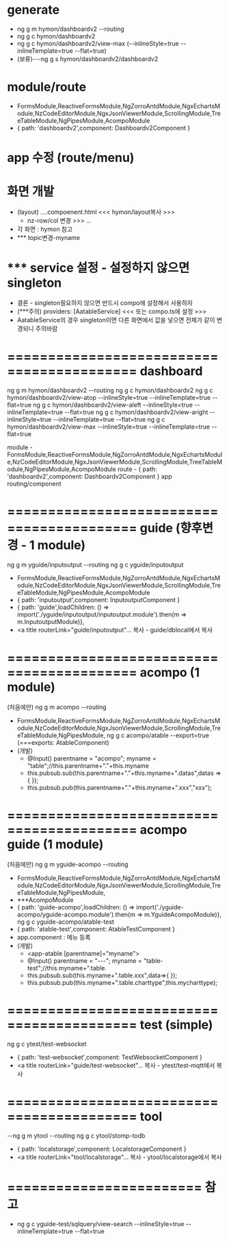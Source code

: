# generate
- ng g m hymon/dashboardv2 --routing
- ng g c hymon/dashboardv2
- ng g c hymon/dashboardv2/view-max (--inlineStyle=true --inlineTemplate=true --flat=true)
- (보류)---ng g s hymon/dashboardv2/dashboardv2
# module/route
  - FormsModule,ReactiveFormsModule,NgZorroAntdModule,NgxEchartsModule,NzCodeEditorModule,NgxJsonViewerModule,ScrollingModule,TreeTableModule,NgPipesModule,AcompoModule
  - { path: 'dashboardv2',component: Dashboardv2Component }
# app 수정 (route/menu)
# 화면 개발
- (layout) ....compoenent.html <<< hymon/layout복사 >>>
  -	nz-row/col 변경 >>> <app-dashboardv2-form></app-dashboardv2-form> ...
- 각 화면 : hymon 참고
- *** topic변경-myname
# *** service 설정 - 설정하지 않으면 singleton
- 결론 - singleton필요하지 않으면 반드시 compo에 설정해서 사용하자
- (***주의) providers: [AatableService] <<< 또는 compo.ts에 설정 >>>
- AatableService의 경우 singleton이면 다른 화면에서 값을 넣으면 전체가 같이 변경되니 주의바람


# ========================================== dashboard
ng g m hymon/dashboardv2 --routing
ng g c hymon/dashboardv2
ng g c hymon/dashboardv2/view-atop --inlineStyle=true --inlineTemplate=true --flat=true
ng g c hymon/dashboardv2/view-aleft --inlineStyle=true --inlineTemplate=true --flat=true
ng g c hymon/dashboardv2/view-aright --inlineStyle=true --inlineTemplate=true --flat=true
ng g c hymon/dashboardv2/view-max --inlineStyle=true --inlineTemplate=true --flat=true

module - FormsModule,ReactiveFormsModule,NgZorroAntdModule,NgxEchartsModule,NzCodeEditorModule,NgxJsonViewerModule,ScrollingModule,TreeTableModule,NgPipesModule,AcompoModule
route - { path: 'dashboardv2',component: Dashboardv2Component }
app routing/component


# ========================================== guide (향후변경 - 1 module)
ng g m yguide/inputoutput --routing
ng g c yguide/inputoutput
  - FormsModule,ReactiveFormsModule,NgZorroAntdModule,NgxEchartsModule,NzCodeEditorModule,NgxJsonViewerModule,ScrollingModule,TreeTableModule,NgPipesModule,AcompoModule
  - { path: 'inputoutput',component: InputoutputComponent }
  - { path: 'guide',loadChildren: () => import('./yguide/inputoutput/inputoutput.module').then(m => m.InputoutputModule)},
  - <a title routerLink="guide/inputoutput"...
복사 - guide/dblocal에서 복사


# #############################################################################
# ========================================== acompo (1 module)
(처음에만) ng g m acompo --routing
  - FormsModule,ReactiveFormsModule,NgZorroAntdModule,NgxEchartsModule,NzCodeEditorModule,NgxJsonViewerModule,ScrollingModule,TreeTableModule,NgPipesModule,
ng g c acompo/atable --export=true (===exports: AtableComponent)
 - (개발) 
   - @Input() parentname = "acompo"; myname = "table";//this.parentname+"."+this.myname
   - this.pubsub.sub(this.parentname+"."+this.myname+".datas",datas => { });
   - this.pubsub.pub(this.parentname+"."+this.myname+".xxx","xxx");    
# ========================================== acompo guide (1 module)
(처음에만) ng g m yguide-acompo --routing
  - FormsModule,ReactiveFormsModule,NgZorroAntdModule,NgxEchartsModule,NzCodeEditorModule,NgxJsonViewerModule,ScrollingModule,TreeTableModule,NgPipesModule,
  - ***AcompoModule
  - { path: 'guide-acompo',loadChildren: () => import('./yguide-acompo/yguide-acompo.module').then(m => m.YguideAcompoModule)},
ng g c yguide-acompo/atable-test
  - { path: 'atable-test',component: AtableTestComponent }
  - app.component : 메뉴 등록
  - (개발) 
    - <app-atable [parentname]="myname"></app-atable>
    - @Input() parentname = "---"; myname = "table-test";//this.myname+".table.
    - this.pubsub.sub(this.myname+".table.xxx",data=>{ });
    - this.pubsub.pub(this.myname+".table.charttype",this.mycharttype);
          





# #############################################################################
# ========================================== test (simple)
ng g c ytest/test-websocket
  - { path: 'test-websocket',component: TestWebsocketComponent }
  - <a title routerLink="guide/test-websocket"...
복사 - ytest/test-mqtt에서 복사

# ========================================== tool
--ng g m ytool --routing
ng g c ytool/stomp-todb
  - { path: 'localstorage',component: LocalstorageComponent }
  - <a title routerLink="tool/localstorage"...
복사 - ytool/localstorage에서 복사




# ======================== 참고
- ng g c yguide-test/sqlquery/view-search --inlineStyle=true --inlineTemplate=true --flat=true



